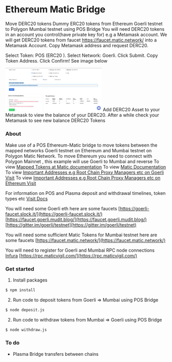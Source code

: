 # Ethereum Matic Bridge
Move DERC20 tokens Dummy ERC20 tokens from Ethereum Goerli testnet to Polygon Mumbai testnet using POS Bridge 
You will need DERC20 tokens in an account you control(have private key for) e.g a Metamask account. We will get DERC20 tokens from faucet https://faucet.matic.network/ into a Metamask Account. Copy Metamask address and request DERC20. 

Select Token: POS (ERC20 ). Select Network: Goerli. Click Submit. Copy Token Address. Click Confirm! See image below

<img src="./ImagesReadMe/derc20.png" alt="Request DERC20 Tokens" width="300"/>
Add DERC20 Asset to your Metamask to view the balance of your DERC20. After a while check your Metamask to see new balance DERC20 Tokens

### About

Make use of a POS Ethereum-Matic bridge to move tokens between the mapped networks
Goerli testnet on Ethereum and Mumbai testnet on Polygon Matic Network.
To move Ethereum you need to connect with Polygon Mainnet , this example will use Goerli to Mumbai and reverse
To view [Mapped Tokens at Matic documentation](https://docs.matic.network/docs/develop/network-details/mapped-tokens)
To view [Matic Documentation](https://docs.matic.network/docs/develop/ethereum-matic/pos/using-sdk/erc20)
To view [Important Addresses e.g Root Chain Proxy Managers etc on Goerli Visit](https://github.com/maticnetwork/static/blob/master/network/testnet/mumbai/index.json)
To view [Important Addresses e.g Root Chain Proxy Managers etc on Ethereum Visit](https://github.com/maticnetwork/static/blob/master/network/mainnet/v1/index.json)


For information on POS and Plasma deposit and withdrawal timelines, token types etc 
[Visit Docs](https://docs.matic.network/docs/develop/ethereum-matic/getting-started)

You will need some Goerli eth here are some faucets
[https://goerli-faucet.slock.it/](https://goerli-faucet.slock.it/)
[https://faucet.goerli.mudit.blog/](https://faucet.goerli.mudit.blog/)
[https://gitter.im/goerli/testnet](https://gitter.im/goerli/testnet)

You will need some sufficient Matic Tokens for Mumbai testnet here are some faucets
[https://faucet.matic.network/](https://faucet.matic.network/)

You will need to register for Goerli and Mumbai RPC node connections
[Infura](https://infura.io/)
[https://rpc.maticvigil.com/](https://rpc.maticvigil.com/)

### Get started

1. Install packages
```sh
$ npm install 
```

2. Run code to deposit tokens from Goerli => Mumbai using POS Bridge
```sh
$ node deposit.js
```

2. Run code to withdraw tokens from Mumbai => Goerli using POS Bridge
```sh
$ node withdraw.js
```

### To do
- Plasma Bridge transfers between chains
